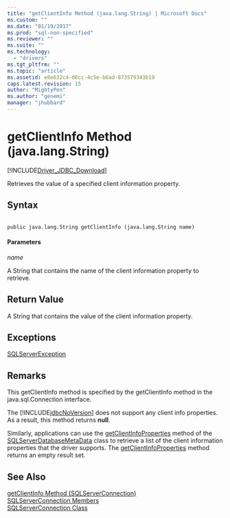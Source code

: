 ```yaml
---
title: "getClientInfo Method (java.lang.String) | Microsoft Docs"
ms.custom: ""
ms.date: "01/19/2017"
ms.prod: "sql-non-specified"
ms.reviewer: ""
ms.suite: ""
ms.technology: 
  - "drivers"
ms.tgt_pltfrm: ""
ms.topic: "article"
ms.assetid: e8e632c4-d6cc-4c5e-b6ad-873579343b19
caps.latest.revision: 15
author: "MightyPen"
ms.author: "genemi"
manager: "jhubbard"
---
```

# getClientInfo Method (java.lang.String)
[!INCLUDE[Driver_JDBC_Download](../../../includes/driver_jdbc_download.md)]

  Retrieves the value of a specified client information property.  
  
## Syntax  
  
```  
  
public java.lang.String getClientInfo (java.lang.String name)  
```  
  
#### Parameters  
 *name*  
  
 A String that contains the name of the client information property to retrieve.  
  
## Return Value  
 A String that contains the value of the client information property.  
  
## Exceptions  
 [SQLServerException](../../../connect/jdbc/reference/sqlserverexception-class.md)  
  
## Remarks  
 This getClientInfo method is specified by the getClientInfo method in the java.sql.Connection interface.  
  
 The [!INCLUDE[jdbcNoVersion](../../../includes/jdbcnoversion_md.md)] does not support any client info properties. As a result, this method returns **null**.  
  
 Similarly, applications can use the [getClientInfoProperties](../../../connect/jdbc/reference/getclientinfoproperties-method-sqlserverdatabasemetadata.md) method of the [SQLServerDatabaseMetaData](../../../connect/jdbc/reference/sqlserverdatabasemetadata-class.md) class to retrieve a list of the client information properties that the driver supports. The [getClientInfoProperties](../../../connect/jdbc/reference/getclientinfoproperties-method-sqlserverdatabasemetadata.md) method returns an empty result set.  
  
## See Also  
 [getClientInfo Method &#40;SQLServerConnection&#41;](../../../connect/jdbc/reference/getclientinfo-method-sqlserverconnection.md)   
 [SQLServerConnection Members](../../../connect/jdbc/reference/sqlserverconnection-members.md)   
 [SQLServerConnection Class](../../../connect/jdbc/reference/sqlserverconnection-class.md)  
  
  